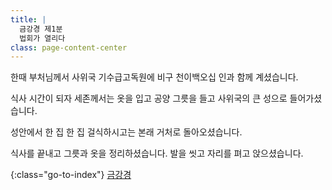 ```yaml
---
title: |
  금강경 제1분
  법회가 열리다
class: page-content-center
---
```


한때 부처님께서 사위국 기수급고독원에
비구 천이백오십 인과 함께 계셨습니다.

식사 시간이 되자
세존께서는 옷을 입고 공양 그릇을 들고
사위국의 큰 성으로 들어가셨습니다.

성안에서 한 집 한 집 걸식하시고는
본래 거처로 돌아오셨습니다.

식사를 끝내고 그릇과 옷을 정리하셨습니다.
발을 씻고 자리를 펴고 앉으셨습니다.

{:class="go-to-index"}
[금강경](index)